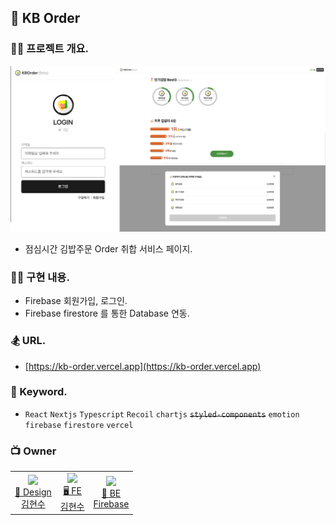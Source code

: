 ## 🍙 KB Order

### 🧑‍💻 프로젝트 개요.

<img src=".docs/img_readme.png" width="600" alt="" />

- 점심시간 김밥주문 Order 취합 서비스 페이지.

### 👩‍🚀 구현 내용.

- Firebase 회원가입, 로그인.
- Firebase firestore 를 통한 Database 연동.

### 🏂 URL.

- [https://kb-order.vercel.app](https://kb-order.vercel.app)

### 🪬 Keyword.

- `React` `Nextjs` `Typescript` `Recoil` `chartjs` ~~`styled-components`~~ `emotion` `firebase` `firestore` `vercel`

### 📺 Owner

<table>
  <tr>
    <td align="center">
      <a href="https://github.com/fe-hyunsu">
      <img src="https://avatars.githubusercontent.com/u/115357815?v=4" width="100px"  />
      <br/>
      🎨 Design
      <br/>
      김현수
      </a>
    </td>
    <td align="center">
      <a href="https://github.com/fe-hyunsu">
      <img src="https://avatars.githubusercontent.com/u/115357815?v=4" width="100px"  />
      <br/>
      🖥 FE
      <br/>
      김현수
      </a>
    </td>
    <td align="center">
      <a href="https://firebase.google.com">
      <img src="https://miro.medium.com/v2/resize:fit:300/1*R4c8lHBHuH5qyqOtZb3h-w.png" width="100px"  />
      <br/>
      📡 BE
      <br/>
      Firebase
      </a>
    </td>
  </tr>
</table>
